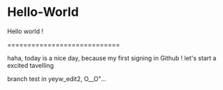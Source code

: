 # Hello-World
Hello world !

============================

haha, today is a nice day, because my first signing in Github ! let's start a excited tavelling


branch test in yeyw_edit2, O__O"…
